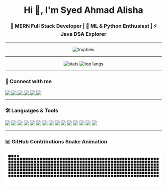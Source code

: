 <h1 align="center">Hi 👋, I'm Syed Ahmad Alisha</h1>
<h3 align="center">
🚀 MERN Full Stack Developer | 🤖 ML & Python Enthusiast | ⚡ Java DSA Explorer
</h3>

---

<p align="center">
  <img src="https://github-profile-trophy.vercel.app/?username=Alisha-21-cloud&theme=darkhub&row=2&column=4" alt="trophies" />
</p>

---

<p align="center">
  <img src="https://github-readme-stats.vercel.app/api?username=Alisha-21-cloud&show_icons=true&theme=radical" alt="stats" />
  <img src="https://github-readme-stats.vercel.app/api/top-langs/?username=Alisha-21-cloud&layout=compact&theme=radical" alt="top langs" />
</p>

---

### 🔗 Connect with me

<p align="left">
  <a href="https://www.linkedin.com/in/syed-ahmad-alisha/" target="_blank">
    <img align="center" src="https://img.shields.io/badge/LinkedIn-blue?style=for-the-badge&logo=linkedin&logoColor=white" />
  </a>
  <a href="https://github.com/Alisha-21-cloud" target="_blank">
    <img align="center" src="https://img.shields.io/badge/GitHub-black?style=for-the-badge&logo=github&logoColor=white" />
  </a>
  <a href="https://leetcode.com/u/22A31A4256/" target="_blank">
    <img align="center" src="https://img.shields.io/badge/LeetCode-FFA116?style=for-the-badge&logo=leetcode&logoColor=black" />
  </a>
  <a href="https://www.hackerrank.com/profile/ahmadalisha1420" target="_blank">
    <img align="center" src="https://img.shields.io/badge/HackerRank-2EC866?style=for-the-badge&logo=HackerRank&logoColor=white" />
  </a>
  <a href="https://www.codechef.com/users/alisha_2105" target="_blank">
    <img align="center" src="https://img.shields.io/badge/CodeChef-5B4638?style=for-the-badge&logo=codechef&logoColor=white" />
  </a>
  <a href="mailto:ahmadalisha1420@gmail.com">
    <img align="center" src="https://img.shields.io/badge/Gmail-D14836?style=for-the-badge&logo=gmail&logoColor=white" />
  </a>
</p>

---

### 🛠️ Languages & Tools

<p align="left">
  <img src="https://img.shields.io/badge/JavaScript-yellow?style=for-the-badge&logo=javascript&logoColor=black" />
  <img src="https://img.shields.io/badge/TypeScript-blue?style=for-the-badge&logo=typescript&logoColor=white" />
  <img src="https://img.shields.io/badge/React-61DAFB?style=for-the-badge&logo=react&logoColor=black" />
  <img src="https://img.shields.io/badge/Node.js-339933?style=for-the-badge&logo=nodedotjs&logoColor=white" />
  <img src="https://img.shields.io/badge/Express-black?style=for-the-badge&logo=express&logoColor=white" />
  <img src="https://img.shields.io/badge/MongoDB-4EA94B?style=for-the-badge&logo=mongodb&logoColor=white" />
  <img src="https://img.shields.io/badge/HTML5-E34F26?style=for-the-badge&logo=html5&logoColor=white" />
  <img src="https://img.shields.io/badge/CSS3-1572B6?style=for-the-badge&logo=css3&logoColor=white" />
  <img src="https://img.shields.io/badge/Bootstrap-7952B3?style=for-the-badge&logo=bootstrap&logoColor=white" />
  <img src="https://img.shields.io/badge/Python-3776AB?style=for-the-badge&logo=python&logoColor=white" />
  <img src="https://img.shields.io/badge/Java-red?style=for-the-badge&logo=java&logoColor=white" />
  <img src="https://img.shields.io/badge/TensorFlow-FF6F00?style=for-the-badge&logo=tensorflow&logoColor=white" />
  <img src="https://img.shields.io/badge/PyTorch-ee4c2c?style=for-the-badge&logo=pytorch&logoColor=white" />
  <img src="https://img.shields.io/badge/C%23-purple?style=for-the-badge&logo=csharp&logoColor=white" />
  <img src="https://img.shields.io/badge/NativeScript-2E2E2E?style=for-the-badge&logo=nativescript&logoColor=white" />
</p>

---

### 📊 GitHub Contributions Snake Animation

<p align="center">
  <img src="https://github.com/Alisha-21-cloud/Alisha-21-cloud/blob/output/github-contribution-grid-snake.svg" alt="snake animation" />
</p>
